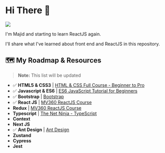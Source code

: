 # Hi There 👋
![](https://i.giphy.com/media/Vbtc9VG51NtzT1Qnv1/giphy.webp)
<p>
  I'm Majid and starting to learn ReactJS again.
</p>
<p>
I'll share what I've learned about front end and ReactJS in this repository.
</p>

## 🗺️ My Roadmap & Resources
> **Note:** This list will be updated

- ✅ **HTML5 & CSS3** | [HTML & CSS Full Course - Beginner to Pro](https://youtu.be/G3e-cpL7ofc)
- ✅ **Javascript & ES6** | [ES6 JavaScript Tutorial for Beginners](https://www.youtube.com/watch?v=uaBNBWwjzV8)
- ✅ **Bootstrap** | [Bootstrap](https://getbootstrap.com)
- ✅ **React JS** | [MV360 ReactJS Course](https://mv360.pro/courses/2/%D8%A2%D9%85%D9%88%D8%B2%D8%B4-%DA%A9%D8%A7%D9%85%D9%84-%D8%B1%DB%8C-%D8%A7%DA%A9%D8%AA-react-%D9%88-Redux)
- **Redux** | [MV360 ReactJS Course](https://mv360.pro/courses/2/%D8%A2%D9%85%D9%88%D8%B2%D8%B4-%DA%A9%D8%A7%D9%85%D9%84-%D8%B1%DB%8C-%D8%A7%DA%A9%D8%AA-react-%D9%88-Redux)
- **Typescript** | [The Net Ninja - TypeScript](https://youtu.be/2pZmKW9-I_k)
- **Context**
- **Next JS**
- ✅ **Ant Design** | [Ant Design](https://ant.design)
- **Zustand**
- **Cypress**
- **Jest**
